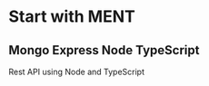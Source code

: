 # Start with MENT
##                                                Mongo Express Node TypeScript

Rest API using Node and TypeScript
